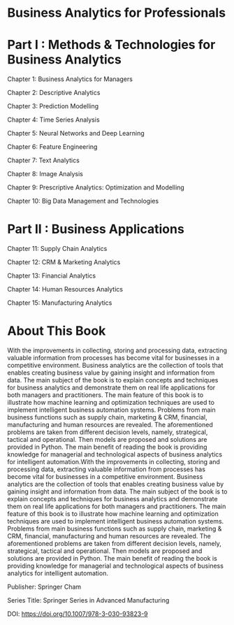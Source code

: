 
# Business Analytics for Professionals

# Part I :  Methods & Technologies for Business Analytics

Chapter 1: Business Analytics for Managers

Chapter 2: Descriptive Analytics

Chapter 3: Prediction Modelling

Chapter 4: Time Series Analysis

Chapter 5: Neural Networks and Deep Learning

Chapter 6: Feature Engineering

Chapter 7: Text Analytics

Chapter 8: Image Analysis

Chapter 9: Prescriptive Analytics: Optimization and Modelling 

Chapter 10: Big Data Management and Technologies

# Part II :  Business Applications

Chapter 11: Supply Chain Analytics

Chapter 12: CRM & Marketing Analytics

Chapter 13: Financial Analytics

Chapter 14: Human Resources Analytics

Chapter 15: Manufacturing Analytics

# About This Book

With the improvements in collecting, storing and processing data, extracting valuable information from processes has become vital for businesses in a competitive environment. Business analytics are the collection of tools that enables creating business value by gaining insight and information from data.  The main subject of the book is to explain concepts and techniques for business analytics and demonstrate them on real life applications for both managers and practitioners. The main feature of this book is to illustrate how machine learning and optimization techniques are used to implement intelligent business automation systems. Problems from main business functions such as supply chain, marketing & CRM, financial, manufacturing and human resources are revealed. The aforementioned problems are taken from different decision levels, namely, strategical, tactical and operational. Then models are proposed and solutions are provided in Python. The main benefit of reading the book is providing knowledge for managerial and technological aspects of business analytics for intelligent automation.With the improvements in collecting, storing and processing data, extracting valuable information from processes has become vital for businesses in a competitive environment. Business analytics are the collection of tools that enables creating business value by gaining insight and information from data.  The main subject of the book is to explain concepts and techniques for business analytics and demonstrate them on real life applications for both managers and practitioners. The main feature of this book is to illustrate how machine learning and optimization techniques are used to implement intelligent business automation systems. Problems from main business functions such as supply chain, marketing & CRM, financial, manufacturing and human resources are revealed. The aforementioned problems are taken from different decision levels, namely, strategical, tactical and operational. Then models are proposed and solutions are provided in Python. The main benefit of reading the book is providing knowledge for managerial and technological aspects of business analytics for intelligent automation.

Publisher: Springer Cham

Series Title: Springer Series in Advanced Manufacturing

DOI: https://doi.org/10.1007/978-3-030-93823-9



